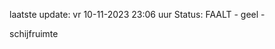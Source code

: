 laatste update: 
vr 10-11-2023 23:06   uur 
Status: FAALT - geel - 
<div class="service Y">schijfruimte</div>